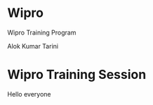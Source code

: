 # Wipro
Wipro Training Program

Alok Kumar Tarini
<!doctype html>
<html lang="en">
  <head>
    <meta charset="utf-8">
    <meta name="viewport" content="width=device-width, initial-scale=1">
    <title></title>
  </head>
  <body>
    <h1>Wipro Training Session</h1>
    <p>Hello everyone</p>
  </body>
</html>
